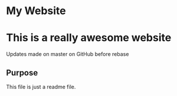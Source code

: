 # My Website

# This is a really awesome website

Updates made on master on GitHub before rebase

## Purpose

This file is just a readme file.
